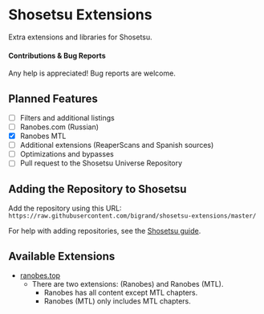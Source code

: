 # Shosetsu Extensions
Extra extensions and libraries for Shosetsu.

#### Contributions & Bug Reports
Any help is appreciated! Bug reports are welcome.

## Planned Features
- [ ] Filters and additional listings  
- [ ] Ranobes.com (Russian)
- [x] Ranobes MTL 
- [ ] Additional extensions (ReaperScans and Spanish sources)  
- [ ] Optimizations and bypasses  
- [ ] Pull request to the Shosetsu Universe Repository  

## Adding the Repository to Shosetsu
Add the repository using this URL:  
`https://raw.githubusercontent.com/bigrand/shosetsu-extensions/master/`

For help with adding repositories, see the [Shosetsu guide](https://shosetsu.app/help/guides/repositories/#add-remove-repositories).

## Available Extensions
- [ranobes.top](https://ranobes.top/)
    - There are two extensions: (Ranobes) and Ranobes (MTL).
      - Ranobes has all content except MTL chapters.  
      - Ranobes (MTL) only includes MTL chapters.  